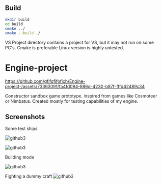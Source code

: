## Build

```bash
mkdir build
cd build
cmake ../
cmake --build ./
```
VS Project directory contains a project for VS, but it may not run on some PC's. Cmake is preferable 
Linux version is highly untested.
# Engine-project
https://github.com/gfifgfifofich/Engine-project-/assets/73363091/fa4fd094-886d-4230-b87f-fffd42489c34

Constructor sandbox game prototype. Inspired from games like Cosmoteer or Nimbatus.
Created mostly for testing capabilities of my engine.

## Screenshots
Some test ships

![github3](https://github.com/gfifgfifofich/Engine-project-/blob/main/Project/resources/Textures/craft1.png)

![github3](https://github.com/gfifgfifofich/Engine-project-/blob/main/Project/resources/Textures/craft2.png)

Building mode

![github3](https://github.com/gfifgfifofich/Engine-project-/blob/main/Project/resources/Textures/Screenshot_3.png)

Fighting a dummy craft
![github3](https://github.com/gfifgfifofich/Engine-project-/blob/main/Project/resources/Textures/Screenshot_1.png)




